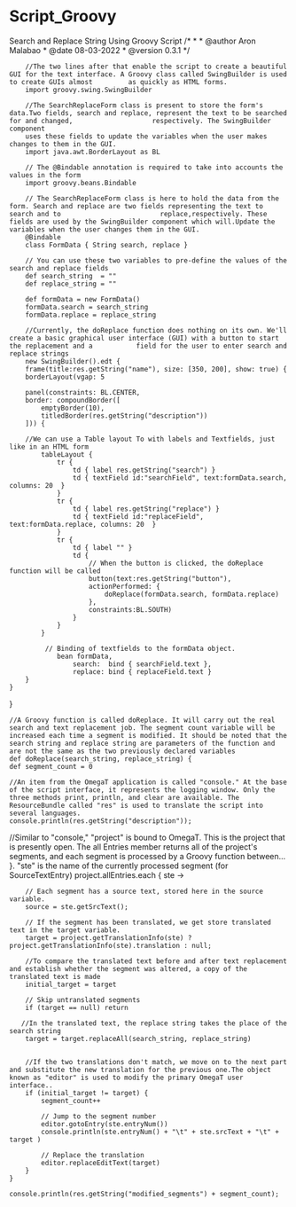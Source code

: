 # Script_Groovy
Search and Replace String Using Groovy Script
        /*
        *
        * @author  Aron Malabao
        * @date    08-03-2022
        * @version 0.3.1
        */
        
        //The two lines after that enable the script to create a beautiful GUI for the text interface. A Groovy class called SwingBuilder is used to create GUIs almost         as quickly as HTML forms.
        import groovy.swing.SwingBuilder
        
        //The SearchReplaceForm class is present to store the form's data.Two fields, search and replace, represent the text to be searched for and changed,                    respectively. The SwingBuilder component 
        uses these fields to update the variables when the user makes changes to them in the GUI.
        import java.awt.BorderLayout as BL
        
        // The @Bindable annotation is required to take into accounts the values in the form 
        import groovy.beans.Bindable
        
        // The SearchReplaceForm class is here to hold the data from the form. Search and replace are two fields representing the text to search and to                         replace,respectively. These fields are used by the SwingBuilder component which will.Update the variables when the user changes them in the GUI. 
        @Bindable
        class FormData { String search, replace }
        
        // You can use these two variables to pre-define the values of the search and replace fields
        def search_string  = ""
        def replace_string = ""
        
        def formData = new FormData()
        formData.search = search_string
        formData.replace = replace_string

        //Currently, the doReplace function does nothing on its own. We'll create a basic graphical user interface (GUI) with a button to start the replacement and a           field for the user to enter search and replace strings
        new SwingBuilder().edt {
        frame(title:res.getString("name"), size: [350, 200], show: true) {
        borderLayout(vgap: 5
        
        panel(constraints: BL.CENTER,
        border: compoundBorder([
            emptyBorder(10),
            titledBorder(res.getString("description"))
        ])) {
        
        //We can use a Table layout To with labels and Textfields, just like in an HTML form
            tableLayout {
                tr {
                    td { label res.getString("search") }
                    td { textField id:"searchField", text:formData.search, columns: 20  }
                }
                tr {
                    td { label res.getString("replace") }
                    td { textField id:"replaceField", text:formData.replace, columns: 20  }
                }
                tr {
                    td { label "" }
                    td {
                        // When the button is clicked, the doReplace function will be called
                        button(text:res.getString("button"),
                        actionPerformed: {
                            doReplace(formData.search, formData.replace)
                        },
                        constraints:BL.SOUTH)
                    }
                }
            }

             // Binding of textfields to the formData object.
                bean formData,
                    search:  bind { searchField.text },
                    replace: bind { replaceField.text }
        }
    }
}


    //A Groovy function is called doReplace. It will carry out the real search and text replacement job. The segment count variable will be increased each time a segment is modified. It should be noted that the search string and replace string are parameters of the function and are not the same as the two previously declared variables
    def doReplace(search_string, replace_string) {
    def segment_count = 0

    //An item from the OmegaT application is called "console." At the base of the script interface, it represents the logging window. Only the three methods print, println, and clear are available. The ResourceBundle called "res" is used to translate the script into several languages.
    console.println(res.getString("description"));

   //Similar to "console," "project" is bound to OmegaT. This is the project that is presently open. The all Entries member returns all of the project's segments, and each segment is processed by a Groovy function between... }. "ste" is the name of the currently 
    processed segment (for SourceTextEntry)
    project.allEntries.each { ste ->

        // Each segment has a source text, stored here in the source variable.
        source = ste.getSrcText();
        
        // If the segment has been translated, we get store translated text in the target variable.
        target = project.getTranslationInfo(ste) ? project.getTranslationInfo(ste).translation : null;
        
        //To compare the translated text before and after text replacement and establish whether the segment was altered, a copy of the translated text is made
        initial_target = target

        // Skip untranslated segments
        if (target == null) return

       //In the translated text, the replace string takes the place of the search string 
        target = target.replaceAll(search_string, replace_string)

     
        //If the two translations don't match, we move on to the next part and substitute the new translation for the previous one.The object known as "editor" is used to modify the primary OmegaT user interface..
        if (initial_target != target) {
            segment_count++
            
            // Jump to the segment number
            editor.gotoEntry(ste.entryNum())
            console.println(ste.entryNum() + "\t" + ste.srcText + "\t" + target )
           
            // Replace the translation
            editor.replaceEditText(target)
        }
    }

    console.println(res.getString("modified_segments") + segment_count);
